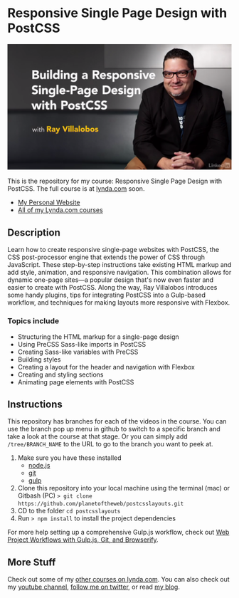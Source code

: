 # Responsive Single Page Design with PostCSS

[![Responsive Single Page Design with PostCSS](hero.png)](http://www.lynda.com/CSS-tutorials/Building-Responsive-Single-Page-Design-PostCSS/417644-2.html)

This is the repository for my course: Responsive Single Page Design with PostCSS. The full course is at [lynda.com](http://lynda.com) soon.

- [My Personal Website](http://raybo.org)
- [All of my Lynda.com courses](http://lynda.com/ray)

## Description
Learn how to create responsive single-page websites with PostCSS, the CSS post-processor engine that extends the power of CSS through JavaScript. These step-by-step instructions take existing HTML markup and add style, animation, and responsive navigation. This combination allows for dynamic one-page sites—a popular design that's now even faster and easier to create with PostCSS. Along the way, Ray Villalobos introduces some handy plugins, tips for integrating PostCSS into a Gulp-based workflow, and techniques for making layouts more responsive with Flexbox.

### Topics include

- Structuring the HTML markup for a single-page design
- Using PreCSS Sass-like imports in PostCSS
- Creating Sass-like variables with PreCSS
- Building styles
- Creating a layout for the header and navigation with Flexbox
- Creating and styling sections
- Animating page elements with PostCSS

## Instructions
This repository has branches for each of the videos in the course. You can use the branch pop up menu in github to switch to a specific branch and take a look at the course at that stage. Or you can simply add `/tree/BRANCH_NAME` to the URL to go to the branch you want to peek at.

1. Make sure you have these installed
	- [node.js](http://nodejs.org/)
	- [git](http://git-scm.com/)
 	- [gulp](http://gulpjs.com/)
2. Clone this repository into your local machine using the terminal (mac) or Gitbash (PC) `> git clone https://github.com/planetoftheweb/postcsslayouts.git`
3. CD to the folder `cd postcsslayouts`
4. Run `> npm install` to install the project dependencies

For more help setting up a comprehensive Gulp.js workflow, check out [Web Project Workflows with Gulp.js, Git, and Browserify](http://www.lynda.com/Web-Web-Design-tutorials/Web-Project-Workflows-Gulpjs-Git-Browserify/154416-2.html).

## More Stuff
Check out some of my [other courses on lynda.com](http://lynda.com/rayvillalobos). You can also check out my [youtube channel](http://youtube.com/planetoftheweb), [follow me on twitter](http://twitter.com/planetoftheweb), or read [my blog](http://iviewsource.com).
